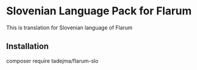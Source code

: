 # Slovenian Language Pack for Flarum

This is translation for Slovenian language of Flarum

## Installation

composer require tadejma/flarum-slo
